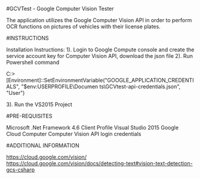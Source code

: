 #GCVTest - Google Computer Vision Tester

The application utilizes the Google Computer Vision API in order to perform OCR functions on pictures of vehicles with their license plates.

#INSTRUCTIONS

Installation Instructions:
1). Login to Google Compute console and create the service account key for Computer Vision API, download the json file
2). Run Powershell command

C:\> [Environment]::SetEnvironmentVariable("GOOGLE_APPLICATION_CREDENTIALS", "$env:USERPROFILE\Documen
ts\GCVtest-api-credentials.json", "User") 

3). Run the VS2015 Project

#PRE-REQUISITES

Microsoft .Net Framework 4.6 Client Profile
Visual Studio 2015
Google Cloud Computer Computer Vision API login credentials

#ADDITIONAL INFORMATION

https://cloud.google.com/vision/
https://cloud.google.com/vision/docs/detecting-text#vision-text-detection-gcs-csharp
